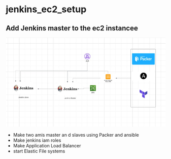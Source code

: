 ﻿# jenkins_ec2_setup
## Add Jenkins master to the ec2 instancee 
![](./1.jpg)

- Make two amis master an d slaves using Packer and ansible 
- Make jenkins iam roles 
- Make Application Load Balancer 
- start Elastic File systems 
